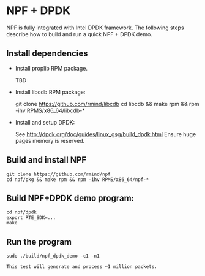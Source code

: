 # NPF + DPDK

NPF is fully integrated with Intel DPDK framework.  The following steps
describe how to build and run a quick NPF + DPDK demo.

## Install dependencies

- Install proplib RPM package.

	TBD

- Install libcdb RPM package:

	git clone https://github.com/rmind/libcdb
	cd libcdb && make rpm && rpm -ihv RPMS/x86_64/libcdb-*

- Install and setup DPDK:

	See http://dpdk.org/doc/guides/linux_gsg/build_dpdk.html
	Ensure huge pages memory is reserved.

## Build and install NPF

	git clone https://github.com/rmind/npf
	cd npf/pkg && make rpm && rpm -ihv RPMS/x86_64/npf-*

## Build NPF+DPDK demo program:

	cd npf/dpdk
	export RTE_SDK=...
	make

## Run the program

	sudo ./build/npf_dpdk_demo -c1 -n1

	This test will generate and process ~1 million packets.
